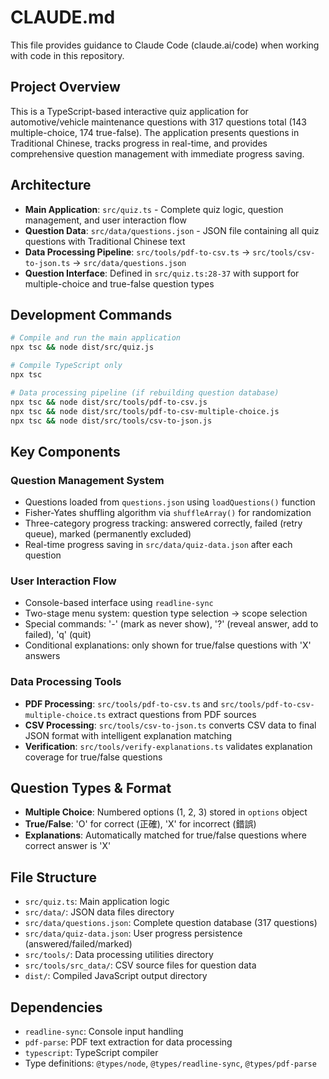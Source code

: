 # CLAUDE.md

This file provides guidance to Claude Code (claude.ai/code) when working with code in this repository.

## Project Overview

This is a TypeScript-based interactive quiz application for automotive/vehicle maintenance questions with 317 questions total (143 multiple-choice, 174 true-false). The application presents questions in Traditional Chinese, tracks progress in real-time, and provides comprehensive question management with immediate progress saving.

## Architecture

- **Main Application**: `src/quiz.ts` - Complete quiz logic, question management, and user interaction flow
- **Question Data**: `src/data/questions.json` - JSON file containing all quiz questions with Traditional Chinese text
- **Data Processing Pipeline**: `src/tools/pdf-to-csv.ts` → `src/tools/csv-to-json.ts` → `src/data/questions.json`
- **Question Interface**: Defined in `src/quiz.ts:28-37` with support for multiple-choice and true-false question types

## Development Commands

```bash
# Compile and run the main application
npx tsc && node dist/src/quiz.js

# Compile TypeScript only
npx tsc

# Data processing pipeline (if rebuilding question database)
npx tsc && node dist/src/tools/pdf-to-csv.js
npx tsc && node dist/src/tools/pdf-to-csv-multiple-choice.js
npx tsc && node dist/src/tools/csv-to-json.js
```

## Key Components

### Question Management System
- Questions loaded from `questions.json` using `loadQuestions()` function
- Fisher-Yates shuffling algorithm via `shuffleArray()` for randomization
- Three-category progress tracking: answered correctly, failed (retry queue), marked (permanently excluded)
- Real-time progress saving in `src/data/quiz-data.json` after each question

### User Interaction Flow
- Console-based interface using `readline-sync`
- Two-stage menu system: question type selection → scope selection
- Special commands: '-' (mark as never show), '?' (reveal answer, add to failed), 'q' (quit)
- Conditional explanations: only shown for true/false questions with 'X' answers

### Data Processing Tools
- **PDF Processing**: `src/tools/pdf-to-csv.ts` and `src/tools/pdf-to-csv-multiple-choice.ts` extract questions from PDF sources
- **CSV Processing**: `src/tools/csv-to-json.ts` converts CSV data to final JSON format with intelligent explanation matching
- **Verification**: `src/tools/verify-explanations.ts` validates explanation coverage for true/false questions

## Question Types & Format
- **Multiple Choice**: Numbered options (1, 2, 3) stored in `options` object
- **True/False**: 'O' for correct (正確), 'X' for incorrect (錯誤)
- **Explanations**: Automatically matched for true/false questions where correct answer is 'X'

## File Structure
- `src/quiz.ts`: Main application logic
- `src/data/`: JSON data files directory
- `src/data/questions.json`: Complete question database (317 questions)
- `src/data/quiz-data.json`: User progress persistence (answered/failed/marked)
- `src/tools/`: Data processing utilities directory
- `src/tools/src_data/`: CSV source files for question data
- `dist/`: Compiled JavaScript output directory

## Dependencies
- `readline-sync`: Console input handling
- `pdf-parse`: PDF text extraction for data processing
- `typescript`: TypeScript compiler
- Type definitions: `@types/node`, `@types/readline-sync`, `@types/pdf-parse`